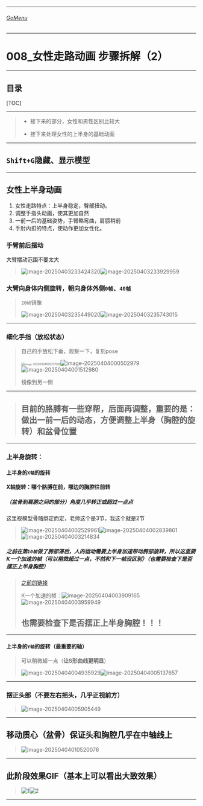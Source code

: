 

___________________________________________________________________________________________
###### [GoMenu](../3DMaxAnimationMenu.md)
___________________________________________________________________________________________
# 008_女性走路动画 步骤拆解（2）


___________________________________________________________________________________________


## 目录

[TOC]


------

> - 接下来的部分，女性和男性区别比较大
>
> - 接下来处理女性的上半身的基础动画

------

## `Shift+G`隐藏、显示模型

------

## 女性上半身动画

1. 女性走路特点：上半身稳定，臀部扭动。
2. 调整手指头动画，使其更加自然
3. 一前一后的基础姿势，手臂略弯曲，肩膀稍前
4. 手肘内扣的特点，使动作更加女性化。

### 手臂前后摆动

大臂摆动范围不要太大

> ![image-20250403233424320](./Image/3DMaxAnimationv008/image-20250403233424320.png)![image-20250403233929959](./Image/3DMaxAnimationv008/image-20250403233929959.png)

### 大臂向身体内侧旋转，朝向身体外侧`0帧`、`40帧`

> `20帧`镜像
>
> ![image-20250403235449020](./Image/3DMaxAnimationv008/image-20250403235449020.png)![image-20250403235743015](./Image/3DMaxAnimationv008/image-20250403235743015.png)

------

### 细化手指（放松状态）

> 自己的手放松下垂，观察一下，复刻pose
>
> <img src="./Image/3DMaxAnimationv008/image-20250404000737009.png" alt="image-20250404000737009" style="zoom:50%;" />![image-20250404000502979](./Image/3DMaxAnimationv008/image-20250404000502979.png)![image-20250404001512980](./Image/3DMaxAnimationv008/image-20250404001512980.png)
>
> 镜像到另一侧

------

> ## 目前的胳膊有一些穿帮，后面再调整，重要的是：做出一前一后的动态，方便调整上半身（胸腔的旋转）和盆骨位置

------

### 上半身旋转：

#### 上半身的`X轴`的旋转

**X轴旋转：哪个胳膊在前，哪边的胸腔往前转**

##### （盆骨到肩膀之间的部分）角度几乎转正或超过一点点

这里视模型骨骼绑定而定，老师这个是3节，我这个就是2节

> ![image-20250404002529961](./Image/3DMaxAnimationv008/image-20250404002529961.png)![image-20250404002839861](./Image/3DMaxAnimationv008/image-20250404002839861.png)![image-20250404003214834](./Image/3DMaxAnimationv008/image-20250404003214834.png)

##### 之前在第`10帧`做了胯部滞后，人的运动需要上半身加速带动胯部旋转，所以这里要K一个加速的帧（可以稍微超过一点，不然和下一帧没区别）（也需要检查下是否摆正上半身胸腔）

> [之前的链接](./3DMaxAnimationv007.md#盆骨（胯部）转身，通过K帧实现滞后感)
>
> K一个加速的帧：![image-20250404003909165](./Image/3DMaxAnimationv008/image-20250404003909165.png)![image-20250404003959949](./Image/3DMaxAnimationv008/image-20250404003959949.png)
>
> ## 也需要检查下是否摆正上半身胸腔！！！

------

#### 上半身的`Y轴`的旋转（最重要的轴）

> 可以稍微超一点（**让S形曲线更明显**）
>
> ![image-20250404004935929](./Image/3DMaxAnimationv008/image-20250404004935929.png)![image-20250404005137657](./Image/3DMaxAnimationv008/image-20250404005137657.png)

------

### 摆正头部（不要左右摇头，几乎正视前方）

> ![image-20250404005905449](./Image/3DMaxAnimationv008/image-20250404005905449.png)

------

## 移动质心（盆骨）保证头和胸腔几乎在中轴线上

> ![image-20250404010520076](./Image/3DMaxAnimationv008/image-20250404010520076.png)

------

## 此阶段效果GIF（基本上可以看出大致效果）

> ![1](./Image/3DMaxAnimationv008/1.gif)![2](./Image/3DMaxAnimationv008/2.gif)

------

